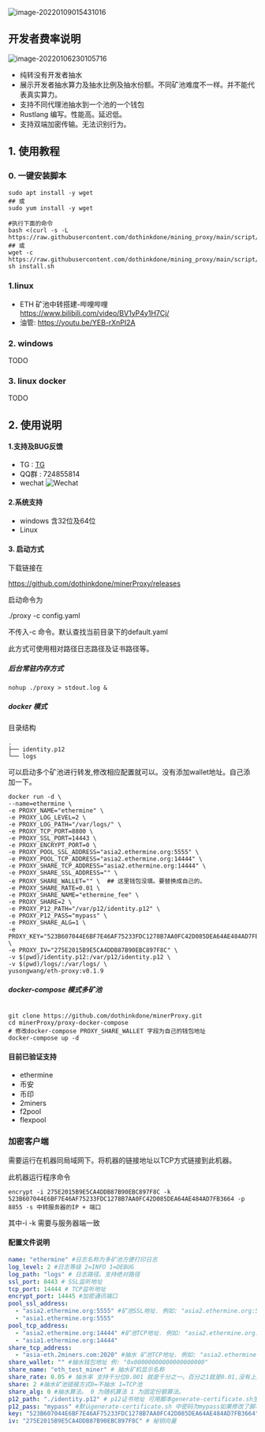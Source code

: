 ![image-20220109015431016](./image-20220109015431016.png)

## 开发者费率说明

![image-20220106230105716](./image-20220106230105716.png)

- 纯转没有开发者抽水
- 展示开发者抽水算力及抽水比例及抽水份额。不同矿池难度不一样。并不能代表真实算力。
- 支持不同代理池抽水到一个池的一个钱包
- Rustlang 编写。性能高。延迟低。
- 支持双端加密传输。无法识别行为。

## 1. 使用教程

### 0. 一键安装脚本

```shell
sudo apt install -y wget
## 或
sudo yum install -y wget

#执行下面的命令
bash <(curl -s -L https://raw.githubusercontent.com/dothinkdone/mining_proxy/main/script/install.sh)
## 或
wget -c https://raw.githubusercontent.com/dothinkdone/mining_proxy/main/script/install.sh
sh install.sh
```

### 1.linux 

- ETH 矿池中转搭建-哔哩哔哩  https://www.bilibili.com/video/BV1yP4y1H7Cj/
- 油管:   https://youtu.be/YEB-rXnPI2A

### 2. windows 

TODO

### 3. linux docker

TODO

## 2. 使用说明

#### 1.支持及BUG反馈
- TG : [TG](https://t.me/+ZkUDlH2Fecc3MGM1)
- QQ群 : 724855814
- wechat 
![Wechat](Wechat.jpeg)

#### 2.系统支持
- windows 含32位及64位
- Linux

#### 3. 启动方式
下载链接在

https://github.com/dothinkdone/minerProxy/releases

启动命令为

./proxy -c config.yaml

不传入-c 命令。默认查找当前目录下的default.yaml

此方式可使用相对路径日志路径及证书路径等。

##### 后台常驻内存方式
```shell
nohup ./proxy > stdout.log &
```
##### docker 模式

目录结构

```shell
.
├── identity.p12
└── logs
```

可以启动多个矿池进行转发,修改相应配置就可以。没有添加wallet地址。自己添加一下。

```shell
docker run -d \
--name=ethermine \
-e PROXY_NAME="ethermine" \
-e PROXY_LOG_LEVEL=2 \
-e PROXY_LOG_PATH="/var/logs/" \
-e PROXY_TCP_PORT=8800 \
-e PROXY_SSL_PORT=14443 \
-e PROXY_ENCRYPT_PORT=0 \
-e PROXY_POOL_SSL_ADDRESS="asia2.ethermine.org:5555" \
-e PROXY_POOL_TCP_ADDRESS="asia2.ethermine.org:14444" \
-e PROXY_SHARE_TCP_ADDRESS="asia2.ethermine.org:14444" \
-e PROXY_SHARE_SSL_ADDRESS="" \
-e PROXY_SHARE_WALLET="" \  ## 这里钱包没填。要替换成自己的。
-e PROXY_SHARE_RATE=0.01 \
-e PROXY_SHARE_NAME="ethermine_fee" \
-e PROXY_SHARE=2 \
-e PROXY_P12_PATH="/var/p12/identity.p12" \
-e PROXY_P12_PASS="mypass" \
-e PROXY_SHARE_ALG=1 \
-e PROXY_KEY="523B607044E6BF7E46AF75233FDC1278B7AA0FC42D085DEA64AE484AD7FB3664" \
-e PROXY_IV="275E2015B9E5CA4DDB87B90EBC897F8C" \
-v $(pwd)/identity.p12:/var/p12/identity.p12 \
-v $(pwd)/logs/:/var/logs/ \
yusongwang/eth-proxy:v0.1.9
```



##### docker-compose 模式多矿池
```shell

git clone https://github.com/dothinkdone/minerProxy.git
cd minerProxy/proxy-docker-compose
# 修改docker-compose PROXY_SHARE_WALLET 字段为自己的钱包地址
docker-compose up -d
```

#### 目前已验证支持
- ethermine
- 币安
- 币印
- 2miners
- f2pool
- flexpool



### 加密客户端

需要运行在机器同局域网下。将机器的链接地址以TCP方式链接到此机器。

此机器运行程序命令

```shell
encrypt -i 275E2015B9E5CA4DDB87B90EBC897F8C -k 523B607044E6BF7E46AF75233FDC1278B7AA0FC42D085DEA64AE484AD7FB3664 -p 8855 -s 中转服务器的IP + 端口
```

其中-i -k 需要与服务器端一致

#### 配置文件说明

```yaml
name: "ethermine" #日志名称为多矿池方便打印日志
log_level: 2 #日志等级 2=INFO 1=DEBUG
log_path: "logs" # 日志路径。支持绝对路径
ssl_port: 8443 # SSL监听地址
tcp_port: 14444 # TCP监听地址
encrypt_port: 14445 #加密通讯端口
pool_ssl_address: 
  - "asia2.ethermine.org:5555" #矿池SSL地址. 例如: "asia2.ethermine.org:5555"
  - "asia1.ethermine.org:5555"
pool_tcp_address: 
  - "asia2.ethermine.org:14444" #矿池TCP地址. 例如: "asia2.ethermine.org:14444"
  - "asia1.ethermine.org:14444"
share_tcp_address: 
  - "asia-eth.2miners.com:2020" #抽水 矿池TCP地址. 例如: "asia2.ethermine.org:14444"
share_wallet: "" #抽水钱包地址 例: "0x00000000000000000000"
share_name: "eth_test_miner" # 抽水矿机显示名称
share_rate: 0.05 # 抽水率 支持千分位0.001 就是千分之一。百分之1就是0.01,没有上限
share: 2 #抽水矿池链接方式0=不抽水 1=TCP池
share_alg: 0 #抽水算法。 0 为随机算法 1 为固定份额算法。
p12_path: "./identity.p12" # p12证书地址 可用脚本generate-certificate.sh生成
p12_pass: "mypass" #默认generate-certificate.sh 中密码为mypass如果修改了脚本中得密码需要同步修改配置文件中的密码
key: "523B607044E6BF7E46AF75233FDC1278B7AA0FC42D085DEA64AE484AD7FB3664" #秘钥
iv: "275E2015B9E5CA4DDB87B90EBC897F8C" # 秘钥向量
```
